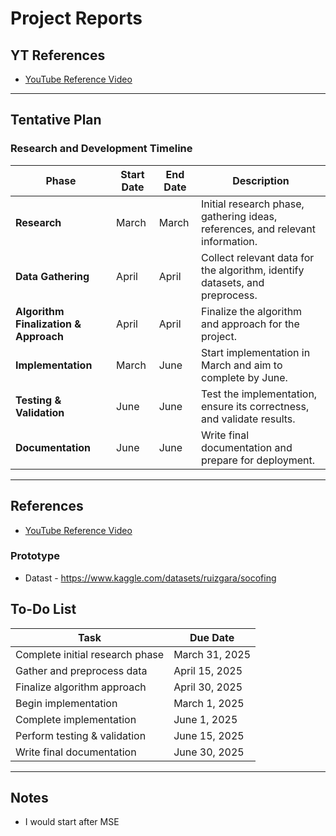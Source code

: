 # Project Reports

## YT References
- [YouTube Reference Video](https://www.youtube.com/watch?v=_CPJoDdniB8) 

---

## Tentative Plan

### Research and Development Timeline

| Phase                   | Start Date   | End Date     | Description                                                                 |
|-------------------------|--------------|--------------|-----------------------------------------------------------------------------|
| **Research**             | March        | March        | Initial research phase, gathering ideas, references, and relevant information. |
| **Data Gathering**      | April        | April        | Collect relevant data for the algorithm, identify datasets, and preprocess.  |
| **Algorithm Finalization & Approach** | April        | April        | Finalize the algorithm and approach for the project.                        |
| **Implementation**      | March        | June         | Start implementation in March and aim to complete by June.                   |
| **Testing & Validation**| June         | June         | Test the implementation, ensure its correctness, and validate results.      |
| **Documentation**       | June         | June         | Write final documentation and prepare for deployment.                       |

---

## References

- [YouTube Reference Video](https://www.youtube.com/watch?v=_CPJoDdniB8)

### Prototype
- Datast - https://www.kaggle.com/datasets/ruizgara/socofing

## To-Do List

| Task                          | Due Date      |
|-------------------------------|---------------|
| Complete initial research phase | March 31, 2025 |
| Gather and preprocess data     | April 15, 2025 |
| Finalize algorithm approach    | April 30, 2025 |
| Begin implementation           | March 1, 2025  |
| Complete implementation        | June 1, 2025   |
| Perform testing & validation   | June 15, 2025  |
| Write final documentation      | June 30, 2025  |

---

## Notes
- I would start after MSE
